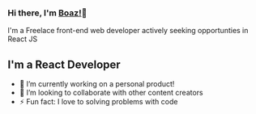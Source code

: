 ### Hi there, I'm [Boaz!](https://github.com/boaztanui)👋


I'm a Freelace front-end web developer actively seeking opportunties in React JS


<!--
**boaztanui/boaztanui** is a ✨ _special_ ✨ repository because its `README.md` (this file) appears on your GitHub profile.

-->


## I'm a React Developer 
- 🔭 I’m currently working on a personal product!
- 👯 I’m looking to collaborate with other content creators
- ⚡ Fun fact: I love to solving problems with code
